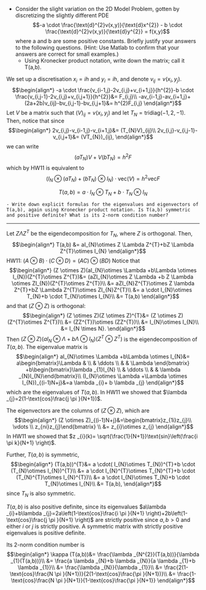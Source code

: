 - Consider the slight variation on the 2D Model Problem, gotten by discretizing the slightly different PDE   
$$-a \cdot  \frac{\text{d}^{2}v(x,y)}{\text{d}x^{2}} - b \cdot  \frac{\text{d}^{2}v(x,y)}{\text{d}y^{2}} = f(x,y)$$
    where a and b are some positive constants. Briefly justify your answers to the following questions. (Hint: Use Matlab to confirm that your answers are correct for small examples.)
    - Using Kronecker product notation, write down the matrix; call it T(a,b).

We set up a discretisation $x_{i}=ih$ and $y_{i}=ih$, and denote $v_{ij}=v(x_{i},y_{j})$.
$$\begin{align*}
-a \cdot \frac{v_{i-1,j}-2v_{i,j}+v_{i+1,j}}{h^{2}}-b \cdot \frac{v_{i,j-1}-2v_{i,j}+v_{i,j+1}}{h^{2}}&= F_{i,j}\\
-av_{i-1,j}-av_{i+1,j}+(2a+2b)v_{ij}-bv_{i,j-1}-bv_{i,j+1}&= h^{2}F_{i,j}
\end{align*}$$
Let $V$ be a matrix such that $(V)_{ij}=v(x_{i},y_{j})$ and let $T_{N}=\text{tridiag}(-1,2,-1)$. Then, notice that since
$$\begin{align*}
2v_{i,j}-v_{i-1,j}-v_{i+1,j}&= (T_{N}V)_{ij}\\
2v_{i,j}-v_{i,j-1}-v_{i,j+1}&= (VT_{N})_{ij},
\end{align*}$$
we can write 
$$(aT_{N})V+V(bT_{N})=h^{2}F$$
which by HW11 is equivalent to 
$$(I_{N}\otimes (aT_{N})+(bT_{N})\otimes I_{N})\cdot \text{vec}(V)=h^{2}\text{vec}F$$

$$T(a,b)=a \cdot I_{N}\otimes T_{N}+b \cdot T_{N}\otimes I_{N}$$


    - Write down explicit formulas for the eigenvalues and eigenvectors of T(a,b), again using Kronecker product notation. Is T(a,b) symmetric and positive definite? What is its 2-norm condition number?
___
Let $Z \Lambda Z^{T}$ be the eigendecomposition for $T_{N}$, where $Z$ is orthogonal. Then,
$$\begin{align*}
T(a,b) &= aI_{N}\otimes Z \Lambda Z^{T}+bZ \Lambda Z^{T}\otimes I_{N}
\end{align*}$$
HW11: $(A \otimes B)\cdot (C \otimes D)= (AC)\otimes (BD)$
Notice that
$$\begin{align*}
(Z \otimes Z)(aI_{N}\otimes \Lambda +b\Lambda \otimes I_{N})(Z^{T}\otimes Z^{T})&= (aZI_{N}\otimes Z \Lambda +b Z \Lambda \otimes ZI_{N})(Z^{T}\otimes Z^{T})\\
&= aZI_{N}Z^{T}\otimes Z \lambda Z^{T}+bZ \Lambda Z^{T}\otimes ZI_{N}Z^{T}\\
&= a \cdot I_{N}\otimes T_{N}+b \cdot T_{N}\otimes I_{N}\\
&= T(a,b)
\end{align*}$$
and that $(Z \otimes Z)$ is orthogonal:
$$\begin{align*}
(Z \otimes Z)(Z \otimes Z)^{T}&= (Z \otimes Z)(Z^{T}\otimes Z^{T})\\
&= (ZZ^{T})\otimes (ZZ^{T})\\
&= I_{N}\otimes I_{N}\\
&= I_{N \times N}.
\end{align*}$$
Then $(Z \otimes Z)(aI_{N}\otimes \Lambda +b\Lambda \otimes I_{N})(Z^{T}\otimes Z^{T})$ is the eigendecomposition of $T(a,b)$. The eigenvalue matrix is 
$$\begin{align*}
aI_{N}\otimes \Lambda +b\Lambda \otimes I_{N}&=  a\begin{bmatrix}\Lambda  &  \\  & \ddots  \\  &   & \Lambda \end{bmatrix} +b\begin{bmatrix}\lambda _{1}I_{N} \\  & \ddots  \\  &   & \lambda _{N}I_{N}\end{bmatrix}\\
(I_{N}\otimes \Lambda +\Lambda \otimes I_{N})_{(i-1)N+j}&=a \lambda _{i}+ b \lambda _{j}
\end{align*}$$
which are the eigenvalues of $T(a,b)$. In HW11 we showed that $\lambda _{j}=2(1-\text{cos}\frac{j \pi }{N+1})$. 

The eigenvectors are the columns of $(Z \otimes Z)$, which are 
$$\begin{align*}
(Z \otimes Z)_{(i-1)N+j}&=\begin{bmatrix}z_{1i}z_{j}\\
\vdots \\
z_{ni}z_{j}\end{bmatrix} \\
&= z_{i}\otimes z_{j}
\end{align*}$$
In HW11 we showed that $z _{i}(k)= \sqrt{\frac{1}{N+1}}\text{sin}\left(\frac{i \pi k}{N+1} \right)$.

Further, $T(a,b)$ is symmetric,
$$\begin{align*}
(T(a,b))^{T}&= a \cdot( I_{N}\otimes T_{N})^{T}+b \cdot (T_{N}\otimes I_{N})^{T}\\
&= a \cdot I_{N}^{T}\otimes T_{N}^{T}+b \cdot (T_{N}^{T}\otimes I_{N}^{T})\\
&= a \cdot I_{N}\otimes T_{N}+b \cdot T_{N}\otimes I_{N}\\
&= T(a,b),
\end{align*}$$
since $T_{N}$ is also symmetric.

$T(a,b)$ is also positive definite, since its eigenvalues $a\lambda _{i}+b\lambda _{j}=2a\left(1-\text{cos}\frac{i \pi }{N+1} \right)+2b\left(1-\text{cos}\frac{j \pi }{N+1} \right)$ are strictly positive since $a,b>0$ and either $i$ or $j$ is strictly positive. A symmetric matrix with strictly positive eigenvalues is positive definite.

Its 2-norm condition number is 
$$\begin{align*}
\kappa (T(a,b))&= \frac{\lambda _{N^{2}}(T(a,b))}{\lambda _{1}(T(a,b))}\\
&= \frac{a \lambda _{N}+b \lambda _{N}}{a \lambda _{1}+b \lambda _{1}}\\
&= \frac{\lambda _{N}}{\lambda _{1}}\\
&= \frac{2(1-\text{cos}\frac{N \pi }{N+1})}{2(1-\text{cos}\frac{\pi }{N+1})}\\
&= \frac{1-\text{cos}\frac{N \pi }{N+1}}{1-\text{cos}\frac{\pi }{N+1}}
\end{align*}$$


